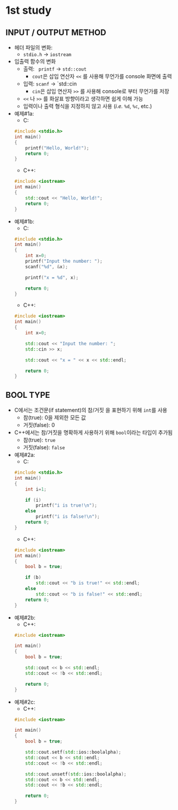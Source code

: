 # 1st study

## INPUT / OUTPUT METHOD
- 헤더 파일의 변화:
	- `stdio.h` -> `iostream`
- 입출력 함수의 변화
	- 출력: `	printf` -> `std::cout`
		- `cout`은 삽입 연산자 `<<` 를 사용해 무언가를 console 화면에 출력
	- 입력: `scanf` -> `std::cin 
		- `cin`은 삽입 연산자 `>>` 를 사용해 console로 부터 무언가를 저장
	- `<<` 나 `>>` 를 화살표 방향이라고 생각하면 쉽게 이해 가능
	- 입력이나 출력 형식을 지정하지 않고 사용 (*i.e.* `%d`, `%c`, etc.)
- 예제#1a:
	- C:
	```c
	#include <stdio.h>
	int main() 
	{
		printf("Hello, World!");
		return 0;
	}
	```
	- C++:
	```cpp
	#include <iostream>
	int main() 
	{
		std::cout << "Hello, World!";
		return 0;
	}
	```
- 예제#1b:
	- C:
	```c
	#include <stdio.h>
	int main() 
	{
		int x=0;
		printf("Input the number: ");
		scanf("%d", &x);

		printf("x = %d", x);

		return 0;
	}
	```
	- C++:
	```cpp
	#include <iostream>
	int main() 
	{
		int x=0;

		std::cout << "Input the number: ";
		std::cin >> x;

		std::cout << "x = " << x << std::endl;

		return 0;
	}
	```


## BOOL TYPE
- C에서는 조건문(if statement)의 참/거짓 을 표현하기 위해 `int`를 사용
	- 참(true): 0을 제외한 모든 값
	- 거짓(false): 0
- C++에서는 참/거짓을 명확하게 사용하기 위해 `bool`이라는 타입이 추가됨
	- 참(true): `true`
	- 거짓(false): `false`
- 예제#2a:
	- C:
	```c
	#include <stdio.h>
	int main() 
	{
		int i=1;

		if (i)
			printf("i is true!\n");
		else
			printf("i is false!\n");
		return 0;
	}
	```
	- C++:
	```cpp
	#include <iostream>
	int main() 
	{
		bool b = true;

		if (b)
			std::cout << "b is true!" << std::endl;
		else
			std::cout << "b is false!" << std::endl;
		return 0;
	}
	```
- 예제#2b:
	- C++:
	```cpp
	#include <iostream>

	int main()
	{
		bool b = true;

		std::cout << b << std::endl;
		std::cout << !b << std::endl;

		return 0;
	}
	```
- 예제#2c:
	- C++:
	```cpp
	#include <iostream>

	int main()
	{
		bool b = true;

		std::cout.setf(std::ios::boolalpha);
		std::cout << b << std::endl;
		std::cout << !b << std::endl;

		std::cout.unsetf(std::ios::boolalpha);
		std::cout << b << std::endl;
		std::cout << !b << std::endl;

		return 0;
	}
	```


